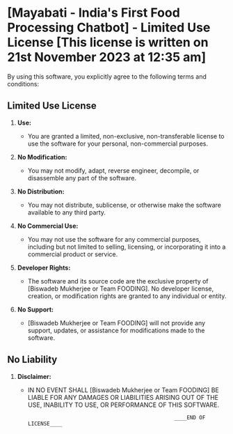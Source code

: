 # [Mayabati - India's First Food Processing Chatbot] - Limited Use License [This license is written on 21st November 2023 at 12:35 am]

By using this software, you explicitly agree to the following terms and conditions:

## Limited Use License

1. **Use:**
   - You are granted a limited, non-exclusive, non-transferable license to use the software for your personal, non-commercial purposes.

2. **No Modification:**
   - You may not modify, adapt, reverse engineer, decompile, or disassemble any part of the software.

3. **No Distribution:**
   - You may not distribute, sublicense, or otherwise make the software available to any third party.

4. **No Commercial Use:**
   - You may not use the software for any commercial purposes, including but not limited to selling, licensing, or incorporating it into a commercial product or service.

5. **Developer Rights:**
   - The software and its source code are the exclusive property of [Biswadeb Mukherjee or Team FOODING]. No developer license, creation, or modification rights are granted to any individual or entity.

6. **No Support:**
   - [Biswadeb Mukherjee or Team FOODING] will not provide any support, updates, or assistance for modifications made to the software.

## No Liability

1. **Disclaimer:**
   - IN NO EVENT SHALL [Biswadeb Mukherjee or Team FOODING] BE LIABLE FOR ANY DAMAGES OR LIABILITIES ARISING OUT OF THE USE, INABILITY TO USE, OR PERFORMANCE OF THIS SOFTWARE.

                                                        ____END OF LICENSE____
